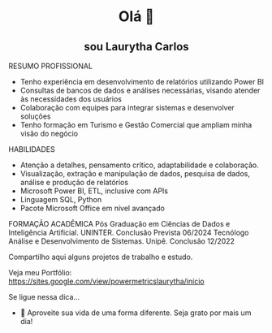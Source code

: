 <h1 align="center">Olá 👋</h1>

<h2 align="center"> sou Laurytha Carlos </h2>

RESUMO PROFISSIONAL 
- Tenho experiência em desenvolvimento de relatórios utilizando Power BI
- Consultas de bancos de dados e análises necessárias, visando atender às necessidades dos usuários
- Colaboração com equipes para integrar sistemas e desenvolver soluções
- Tenho formação em Turismo e Gestão Comercial que ampliam minha visão do negócio

HABILIDADES
- Atenção a detalhes, pensamento crítico, adaptabilidade e colaboração. 
- Visualização, extração e manipulação de dados, pesquisa de dados, análise e produção de relatórios 
- Microsoft Power BI, ETL, inclusive com APIs
- Linguagem SQL, Python
- Pacote Microsoft Office em nível avançado

FORMAÇÃO ACADÊMICA
Pós Graduação em Ciências de Dados e Inteligência Artificial. UNINTER. Conclusão Prevista 06/2024
Tecnólogo Análise e Desenvolvimento de Sistemas. Unipê. Conclusão 12/2022

Compartilho aqui alguns projetos de trabalho e estudo.

Veja meu Portfólio: https://sites.google.com/view/powermetricslaurytha/início 

Se ligue nessa dica...
- 💬 Aproveite sua vida de uma forma diferente. Seja grato por mais um dia!

